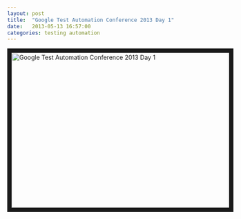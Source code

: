 ```yaml
---
layout: post
title:  "Google Test Automation Conference 2013 Day 1"
date:   2013-05-13 16:57:00
categories: testing automation
---
```


<a href="http://www.youtube.com/watch?feature=player_embedded&v=yx6ErjPYDeY
" target="_blank"><img src="http://img.youtube.com/vi/yx6ErjPYDeY/0.jpg" 
alt="Google Test Automation Conference 2013 Day 1" width="640" height="360" border="10" /></a>